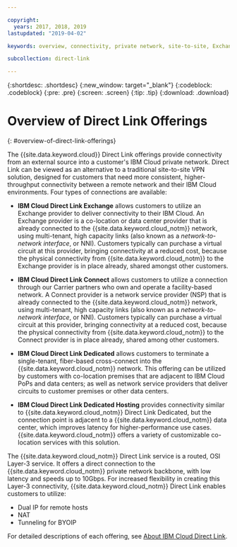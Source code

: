 ```yaml
---

copyright:
  years: 2017, 2018, 2019
lastupdated: "2019-04-02"

keywords: overview, connectivity, private network, site-to-site, Exchange, Connect, Dedicated, Hosting, OSI, Layer-3, partners, NNI, latency, backbone

subcollection: direct-link

---
```


{:shortdesc: .shortdesc}
{:new_window: target="_blank"}
{:codeblock: .codeblock}
{:pre: .pre}
{:screen: .screen}
{:tip: .tip}
{:download: .download}

# Overview of Direct Link Offerings
{: #overview-of-direct-link-offerings}

The {{site.data.keyword.cloud}} Direct Link offerings provide connectivity from an external source into a customer's IBM Cloud private network. Direct Link can be viewed as an alternative to a traditional site-to-site VPN solution, designed for customers that need more consistent, higher-throughput connectivity between a remote network and their IBM Cloud environments. Four types of connections are available:
 
 * **IBM Cloud Direct Link Exchange** allows customers to utilize an Exchange provider to deliver connectivity to their IBM Cloud. An Exchange provider is a co-location or data center provider that is already connected to the {{site.data.keyword.cloud_notm}} network, using multi-tenant, high capacity links (also known as a _network-to-network interface_, or NNI). Customers typically can purchase a virtual circuit at this provider, bringing connectivity at a reduced cost, because the physical connectivity from {{site.data.keyword.cloud_notm}} to the Exchange provider is in place already, shared amongst other customers.
 
 * **IBM Cloud Direct Link Connect** allows customers to utilize a connection through our Carrier partners who own and operate a facility-based network. A Connect provider is a network service provider (NSP) that is already connected to the {{site.data.keyword.cloud_notm}} network, using multi-tenant, high capacity links (also known as a _network-to-network interface_, or NNI). Customers typically can purchase a virtual circuit at this provider, bringing connectivity at a reduced cost, because the physical connectivity from {{site.data.keyword.cloud_notm}} to the Connect provider is in place already, shared among other customers.
 
 * **IBM Cloud Direct Link Dedicated** allows customers to terminate a single-tenant, fiber-based cross-connect into the {{site.data.keyword.cloud_notm}} network. This offering can be utilized by customers with co-location premises that are adjacent to IBM Cloud PoPs and data centers; as well as network service providers that deliver circuits to customer premises or other data centers.
 
 * **IBM Cloud Direct Link Dedicated Hosting** provides connectivity similar to {{site.data.keyword.cloud_notm}} Direct Link Dedicated, but the connection point is adjacent to a {{site.data.keyword.cloud_notm}} data center, which improves latency for higher-performance use cases. {{site.data.keyword.cloud_notm}} offers a variety of customizable co-location services with this solution.
  
The {{site.data.keyword.cloud_notm}} Direct Link service is a routed, OSI Layer-3 service. It offers a direct connection to the {{site.data.keyword.cloud_notm}} private network backbone, with low latency and speeds up to 10Gbps.
For increased flexibility in creating this Layer-3 connectivity, {{site.data.keyword.cloud_notm}} Direct Link enables customers to utilize:
 * Dual IP for remote hosts
 * NAT
 * Tunneling for BYOIP
 
 For detailed descriptions of each offering, see [About IBM Cloud Direct Link](/docs/infrastructure/direct-link?topic=direct-link-about-ibm-cloud-direct-link).
